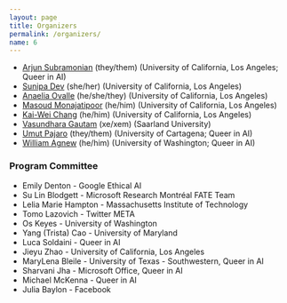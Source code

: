 ```yaml
---
layout: page
title: Organizers
permalink: /organizers/
name: 6
---
```


* [Arjun Subramonian](https://arjunsubramonian.github.io/) (they/them) (University of California, Los Angeles; Queer in AI)
* [Sunipa Dev](https://sunipa.github.io) (she/her) (University of California, Los Angeles)
* [Anaelia Ovalle](https://www.linkedin.com/in/anaeliaovalle/) (he/she/they) (University of California, Los Angeles)
* [Masoud Monajatipoor](https://www.linkedin.com/in/masoudmonajatipoor/) (he/him) (University of California, Los Angeles)
* [Kai-Wei Chang](http://kwchang.net) (he/him) (University of California, Los Angeles)
* [Vasundhara Gautam](https://vasundharagautam.com/) (xe/xem) (Saarland University)
* [Umut Pajaro](https://sites.google.com/view/queer-in-ai/about#h.p_45ota_QoiI_W) (they/them) (University of Cartagena; Queer in AI)
* [William Agnew](https://sites.google.com/cs.washington.edu/william-agnew/home) (he/him) (University of Washington; Queer in AI)

### Program Committee
* Emily Denton - Google Ethical AI
* Su Lin Blodgett - Microsoft Research Montréal FATE Team
* Lelia Marie Hampton - Massachusetts Institute of Technology
* Tomo Lazovich - Twitter META
* Os Keyes - University of Washington
* Yang (Trista) Cao - University of Maryland
* Luca Soldaini - Queer in AI
* Jieyu Zhao - University of California, Los Angeles
* MaryLena Bleile - University of Texas - Southwestern, Queer in AI
* Sharvani Jha - Microsoft Office, Queer in AI
* Michael McKenna - Queer in AI
* Julia Baylon - Facebook
